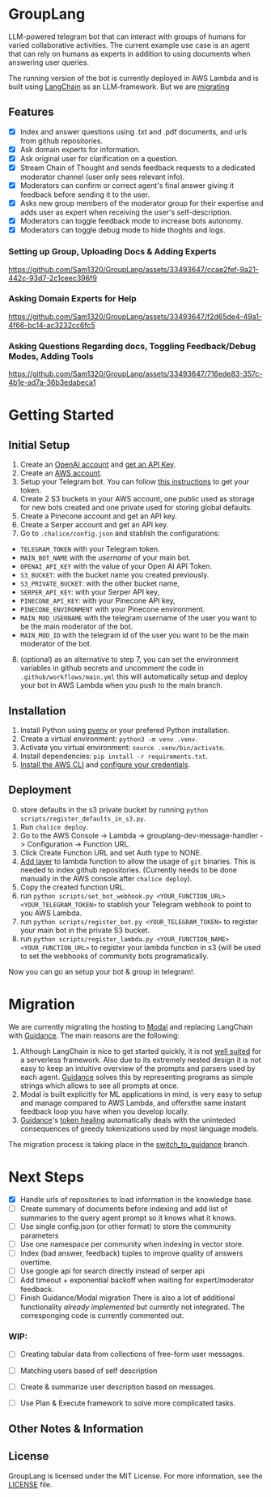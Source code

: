 # GroupLang
LLM-powered telegram bot that can interact with groups of humans for varied collaborative activities. The current example use case is an agent that can rely on humans as experts in addition to using documents when answering user queries. 

The running version of the bot is currently deployed in AWS Lambda and is built using [LangChain](https://python.langchain.com/en/latest/index.html) as an LLM-framework. But we are [migrating](#migration)

## Features
- [x] Index and answer questions using .txt and .pdf documents, and urls from github repositories.
- [x] Ask domain experts for information.
- [x] Ask original user for clarification on a question.
- [x] Stream Chain of Thought and sends feedback requests to a dedicated moderator channel (user only sees relevant info).
- [x] Moderators can confirm or correct agent's final answer giving it feedback before sending it to the user.
- [x] Asks new group members of the moderator group for their expertise and adds user as expert when receiving the user's self-description.
- [x] Moderators can toggle feedback mode to increase bots autonomy.
- [x] Moderators can toggle debug mode to hide thoghts and logs.

### Setting up Group, Uploading Docs & Adding Experts
https://github.com/Sam1320/GroupLang/assets/33493647/ccae2fef-9a21-442c-93d7-2c1ceec396f9

### Asking Domain Experts for Help
https://github.com/Sam1320/GroupLang/assets/33493647/f2d65de4-49a1-4f66-bc14-ac3232cc6fc5

### Asking Questions Regarding docs, Toggling Feedback/Debug Modes, Adding Tools
https://github.com/Sam1320/GroupLang/assets/33493647/716ede83-357c-4b1e-ad7a-36b3edabeca1

# Getting Started
## Initial Setup 

1. Create an [OpenAI account](https://openai.com/api/) and [get an API Key](https://platform.openai.com/account/api-keys).
2. Create an [AWS account](https://aws.amazon.com/es/).
3. Setup your Telegram bot. You can follow [this instructions](https://core.telegram.org/bots/tutorial#obtain-your-bot-token) to get your token.
4. Create 2 S3 buckets in your AWS account, one public used as storage for new bots created and one private used for storing global defaults.
5. Create a Pinecone account and get an API key.
6. Create a Serper account and get an API key.
7. Go to `.chalice/config.json` and stablish the configurations:
- `TELEGRAM_TOKEN` with your Telegram token. 
- `MAIN_BOT_NAME` with the *username* of your main bot.
- `OPENAI_API_KEY` with the value of your Open AI API Token.
- `S3_BUCKET`: with the bucket name you created previously.
- `S3_PRIVATE_BUCKET`: with the other bucket name,
- `SERPER_API_KEY`: with your Serper API key,
- `PINECONE_API_KEY`: with your Pinecone API key,
- `PINECONE_ENVIRONMENT` with your Pinecone environment.
- `MAIN_MOD_USERNAME` with the telegram username of the user you want to be the main moderator of the bot.
- `MAIN_MOD_ID` with the telegram id of the user you want to be the main moderator of the bot.
8. (optional) as an alternative to step 7, you can set the environment variables in github secrets and uncomment the code in `.github/workflows/main.yml` this will automatically setup and deploy your bot in AWS Lambda when you push to the main branch.

## Installation
1. Install Python using [pyenv](https://github.com/pyenv/pyenv-installer) or your prefered Python installation.
2. Create a virtual environment: `python3 -m venv .venv`.
3. Activate you virtual environment: `source .venv/bin/activate`.
3. Install dependencies: `pip install -r requirements.txt`.
4. [Install the AWS CLI](https://docs.aws.amazon.com/cli/latest/userguide/getting-started-install.html) and [configure your credentials](https://docs.aws.amazon.com/cli/latest/userguide/getting-started-quickstart.html).

## Deployment
0. store defaults in the s3 private bucket by running `python scripts/register_defaults_in_s3.py`.
1. Run `chalice deploy`.
2. Go to the AWS Console -> Lambda -> grouplang-dev-message-handler -> Configuration -> Function URL.
3. Click Create Function URL and set Auth type to NONE.
4. [Add layer](https://github.com/lambci/git-lambda-layer) to lambda function to allow the usage of `git` binaries. This is needed to index github repositories. (Currently needs to be done manually in the AWS console after `chalice deploy`). 
5. Copy the created function URL.
6. run `python scripts/set_bot_webhook.py <YOUR_FUNCTION_URL> <YOUR_TELEGRAM_TOKEN>` to stablish your Telegram webhook to point to you AWS Lambda.
7. run `python scripts/register_bot.py <YOUR_TELEGRAM_TOKEN>` to register your main bot in the private S3 bucket. 
8. run `python scripts/register_lambda.py <YOUR_FUNCTION_NAME> <YOUR_FUNCTION_URL>` to register your lambda function in s3 (will be used to set the webhooks of community bots programatically.

Now you can go an setup your bot & group in telegram!.

# Migration
We are currently migrating the hosting to [Modal](https://modal.com/) and replacing LangChain with [Guidance](https://github.com/microsoft/guidance). The main reasons are the following:

1. Although LangChain is nice to get started quickly, it is not [well suited](https://github.com/hwchase17/langchain/issues/1364#issuecomment-1560895510) for a serverless framework. Also due to its extremely nested design it is not easy to keep an intuitive overview of the prompts and parsers used by each agent. [Guidance](https://github.com/microsoft/guidance) solves this by representing programs as simple strings which allows to see all prompts at once.
2. Modal is built explicitly for ML applications in mind, is very easy to setup and manage compared to AWS Lambda, and offersthe same instant feedback loop you have when you develop locally. 
3. [Guidance](https://github.com/microsoft/guidance)'s [token healing](https://github.com/microsoft/guidance/blob/main/notebooks/art_of_prompt_design/prompt_boundaries_and_token_healing.ipynb) automatically deals with the uninteded consequences of greedy tokenizations used by most language models. 

The migration process is taking place in the [switch_to_guidance](https://github.com/Sam1320/GroupLang/tree/switch_to_guidance) branch.

# Next Steps
- [x] Handle urls of repositories to load information in the knowledge base.
- [ ] Create summary of documents before indexing and add list of summaries to the query agent prompt so it knows what it knows.
- [ ] Use single config.json (or other format) to store the community parameters
- [ ] Use one namespace per community when indexing in vector store.
- [ ] Index (bad answer, feedback) tuples to improve quality of answers overtime.
- [ ] Use google api for search directly instead of serper api
- [ ] Add timeout + exponential backoff when waiting for expert/moderator feedback.
- [ ] Finish Guidance/Modal migration
There is also a lot of additional functionality *already implemented* but currently not integrated. The corresponging code is currently commented out.
### WIP:
- [ ] Creating tabular data from collections of free-form user messages.
- [ ] Matching users based of self description
- [ ] Create & summarize user description based on messages.
- [ ] Use Plan & Execute framework to solve more complicated tasks.


## Other Notes & Information

## License
GroupLang is licensed under the MIT License. For more information, see the [LICENSE](LICENSE) file.

